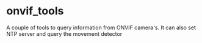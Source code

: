 # onvif_tools
A couple of tools to query information from ONVIF camera's. It can also set NTP server and query the movement detector
